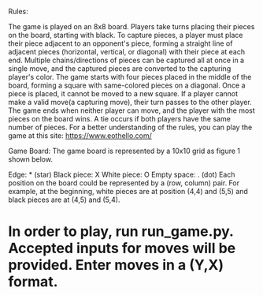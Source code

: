 Rules:

The game is played on an 8x8 board.
Players take turns placing their pieces on the board, starting with black.
To capture pieces, a player must place their piece adjacent to an opponent's piece, forming a straight line of adjacent pieces (horizontal, vertical, or diagonal) with their piece at each end.
Multiple chains/directions of pieces can be captured all at once in a single move, and the captured pieces are converted to the capturing player's color.
The game starts with four pieces placed in the middle of the board, forming a square with same-colored pieces on a diagonal.
Once a piece is placed, it cannot be moved to a new square.
If a player cannot make a valid move(a capturing move), their turn passes to the other player.
The game ends when neither player can move, and the player with the most pieces on the board wins. A tie occurs if both players have the same number of pieces.
For a better understanding of the rules, you can play the game at this site: https://www.eothello.com/

Game Board: The game board is represented by a 10x10 grid as figure 1 shown below.

Edge: * (star)
Black piece: X
White piece: O
Empty space: . (dot)
Each position on the board could be represented by a (row, column) pair. For example, at the beginning, white pieces are at position (4,4) and (5,5) and black pieces are at (4,5) and (5,4). 

# In order to play, run run_game.py. Accepted inputs for moves will be provided. Enter moves in a (Y,X) format. 
